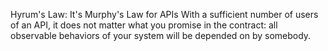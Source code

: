 Hyrum's Law: It's Murphy's Law for APIs
With a sufficient number of users of an API, it does not matter what you promise in the contract: all observable behaviors of your system will be depended on by somebody.
